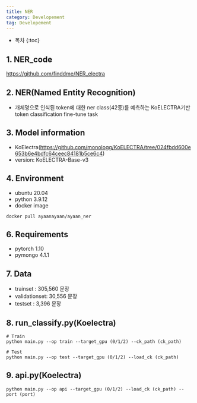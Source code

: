 ```yaml
---
title: NER
category: Developement
tag: Developement
---
```








* 목차
{:toc}









## 1\. NER_code
https://github.com/finddme/NER_electra

## 2\. NER(Named Entity Recognition)
- 개체명으로 인식된 token에 대한 ner class(42종)를 예측하는 KoELECTRA기반 token classification fine-tune task

## 3\. Model information
- KoElectra(https://github.com/monologg/KoELECTRA/tree/024fbdd600e653b6e4bdfc64ceec84181b5ce6c4)
- version: KoELECTRA-Base-v3

## 4\. Environment
- ubuntu 20.04
- python 3.9.12
- docker image
```
docker pull ayaanayaan/ayaan_ner
```

## 6\. Requirements
- pytorch 1.10
- pymongo 4.1.1

## 7\. Data
- trainset : 305,560 문장
- validationset: 30,556 문장
- testset : 3,396 문장


## 8\. run_classify.py(Koelectra)
```
# Train
python main.py --op train --target_gpu (0/1/2) --ck_path (ck_path)

# Test
python main.py --op test --target_gpu (0/1/2) --load_ck (ck_path)
```

## 9\. api.py(Koelectra)
```
python main.py --op api --target_gpu (0/1/2) --load_ck (ck_path) --port (port)
```


